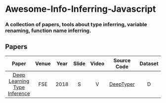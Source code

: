 # Awesome-Info-Inferring-Javascript
### A collection of papers, tools about type inferring, variable renaming, function name inferring.

## Papers
|    Paper        |    Venue     | Year |     Slide      |       Video      |       Source Code       | Dataset                |
| :-------------: | :----------: | :--: |  :-----------: | :--------------: | :---------------------: |:---------------------: |
| [Deep Learning Type Inference](http://vhellendoorn.github.io/PDF/fse2018-j2t.pdf) | FSE | 2018 | S | V | [DeepTyper](https://github.com/DeepTyper/DeepTyper) | D|



